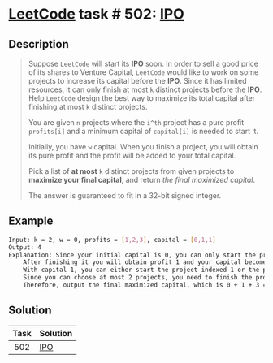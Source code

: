 # [LeetCode][leetcode] task # 502: [IPO][task]

Description
-----------

> Suppose `LeetCode` will start its **IPO** soon. In order to sell a good price of its shares to Venture Capital,
> `LeetCode` would like to work on some projects to increase its capital before the **IPO**.
> Since it has limited resources, it can only finish at most `k` distinct projects before the **IPO**.
> Help `LeetCode` design the best way to maximize its total capital after finishing at most `k` distinct projects.
> 
> You are given `n` projects where the `i^th` project has a pure profit `profits[i]`
> and a minimum capital of `capital[i]` is needed to start it.
> 
> Initially, you have `w` capital.
> When you finish a project, you will obtain its pure profit and the profit will be added to your total capital.
> 
> Pick a list of **at most** `k` distinct projects from given projects
> to **maximize your final capital**, and return _the final maximized capital_.
> 
> The answer is guaranteed to fit in a 32-bit signed integer.

 Example
-------

```sh
Input: k = 2, w = 0, profits = [1,2,3], capital = [0,1,1]
Output: 4
Explanation: Since your initial capital is 0, you can only start the project indexed 0.
    After finishing it you will obtain profit 1 and your capital becomes 1.
    With capital 1, you can either start the project indexed 1 or the project indexed 2.
    Since you can choose at most 2 projects, you need to finish the project indexed 2 to get the maximum capital.
    Therefore, output the final maximized capital, which is 0 + 1 + 3 = 4.
```

Solution
--------

| Task | Solution        |
|:----:|:----------------|
| 502  | [IPO][solution] |


[leetcode]: <http://leetcode.com/>
[task]: <https://leetcode.com/problems/ipo/>
[solution]: <https://github.com/wellaxis/praxis-leetcode/blob/main/src/main/java/com/witalis/praxis/leetcode/task/h6/p502/option/Practice.java>
